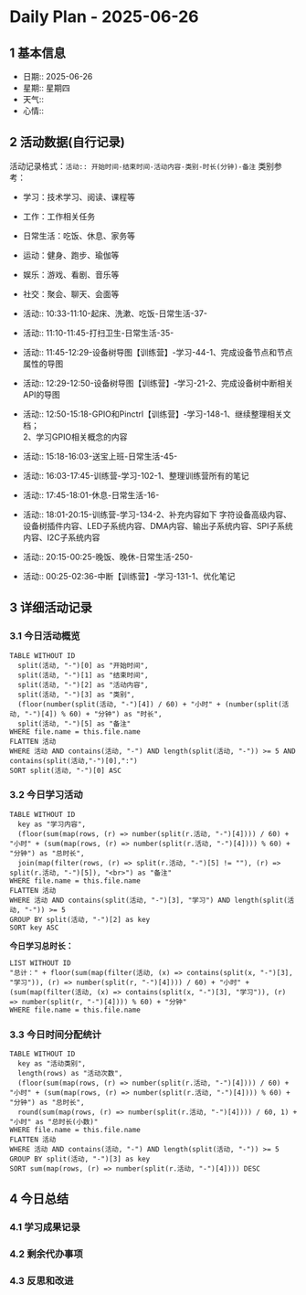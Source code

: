 # Daily Plan - 2025-06-26

## 1 基本信息

- 日期:: 2025-06-26
- 星期:: 星期四
- 天气::
- 心情::

## 2 活动数据(自行记录)
活动记录格式：`活动:: 开始时间-结束时间-活动内容-类别-时长(分钟)-备注`
类别参考：
- 学习：技术学习、阅读、课程等
- 工作：工作相关任务
- 日常生活：吃饭、休息、家务等
- 运动：健身、跑步、瑜伽等
- 娱乐：游戏、看剧、音乐等
- 社交：聚会、聊天、会面等

- 活动:: 10:33-11:10-起床、洗漱、吃饭-日常生活-37-
- 活动:: 11:10-11:45-打扫卫生-日常生活-35-
- 活动:: 11:45-12:29-设备树导图【训练营】-学习-44-1、完成设备节点和节点属性的导图
- 活动:: 12:29-12:50-设备树导图【训练营】-学习-21-2、完成设备树中断相关API的导图
- 活动:: 12:50-15:18-GPIO和Pinctrl【训练营】-学习-148-1、继续整理相关文档；<br>2、学习GPIO相关概念的内容
- 活动:: 15:18-16:03-送宝上班-日常生活-45-
- 活动:: 16:03-17:45-训练营-学习-102-1、整理训练营所有的笔记
- 活动:: 17:45-18:01-休息-日常生活-16-
- 活动:: 18:01-20:15-训练营-学习-134-2、补充内容如下 字符设备高级内容、设备树插件内容、LED子系统内容、DMA内容、输出子系统内容、SPI子系统内容、I2C子系统内容
- 活动:: 20:15-00:25-晚饭、晚休-日常生活-250-
- 活动:: 00:25-02:36-中断【训练营】-学习-131-1、优化笔记

## 3 详细活动记录

### 3.1 今日活动概览

```dataview
TABLE WITHOUT ID
  split(活动, "-")[0] as "开始时间",
  split(活动, "-")[1] as "结束时间", 
  split(活动, "-")[2] as "活动内容",
  split(活动, "-")[3] as "类别",
  (floor(number(split(活动, "-")[4]) / 60) + "小时" + (number(split(活动, "-")[4]) % 60) + "分钟") as "时长",
  split(活动, "-")[5] as "备注"
WHERE file.name = this.file.name
FLATTEN 活动
WHERE 活动 AND contains(活动, "-") AND length(split(活动, "-")) >= 5 AND contains(split(活动,"-")[0],":")
SORT split(活动, "-")[0] ASC
```

### 3.2 今日学习活动

```dataview
TABLE WITHOUT ID
  key as "学习内容",
  (floor(sum(map(rows, (r) => number(split(r.活动, "-")[4]))) / 60) + "小时" + (sum(map(rows, (r) => number(split(r.活动, "-")[4]))) % 60) + "分钟") as "总时长",
  join(map(filter(rows, (r) => split(r.活动, "-")[5] != ""), (r) => split(r.活动, "-")[5]), "<br>") as "备注"
WHERE file.name = this.file.name
FLATTEN 活动
WHERE 活动 AND contains(split(活动, "-")[3], "学习") AND length(split(活动, "-")) >= 5
GROUP BY split(活动, "-")[2] as key
SORT key ASC

```

**今日学习总时长：**

```dataview
LIST WITHOUT ID
"总计：" + floor(sum(map(filter(活动, (x) => contains(split(x, "-")[3], "学习")), (r) => number(split(r, "-")[4]))) / 60) + "小时" + (sum(map(filter(活动, (x) => contains(split(x, "-")[3], "学习")), (r) => number(split(r, "-")[4]))) % 60) + "分钟"
WHERE file.name = this.file.name
```

### 3.3 今日时间分配统计

```dataview
TABLE WITHOUT ID
  key as "活动类别",
  length(rows) as "活动次数",
  (floor(sum(map(rows, (r) => number(split(r.活动, "-")[4]))) / 60) + "小时" + (sum(map(rows, (r) => number(split(r.活动, "-")[4]))) % 60) + "分钟") as "总时长",
  round(sum(map(rows, (r) => number(split(r.活动, "-")[4]))) / 60, 1) + "小时" as "总时长(小数)"
WHERE file.name = this.file.name
FLATTEN 活动
WHERE 活动 AND contains(活动, "-") AND length(split(活动, "-")) >= 5
GROUP BY split(活动, "-")[3] as key
SORT sum(map(rows, (r) => number(split(r.活动, "-")[4]))) DESC
```

## 4 今日总结

### 4.1 学习成果记录

### 4.2 剩余代办事项

### 4.3 反思和改进


